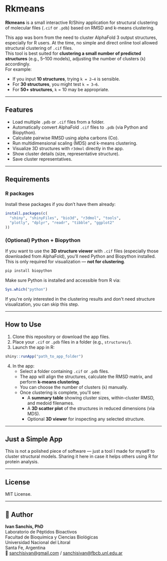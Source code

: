 # Rkmeans

**Rkmeans** is a small interactive R/Shiny application for structural clustering of molecular files (`.cif` or `.pdb`) based on RMSD and k-means clustering.

This app was born from the need to cluster AlphaFold 3 output structures, especially for R users. At the time, no simple and direct online tool allowed structural clustering of `.cif` files.  
This tool is best suited for **clustering a small number of predicted structures** (e.g., 5–100 models), adjusting the number of clusters (`k`) accordingly.  
For example:
- If you input **10 structures**, trying `k = 2–4` is sensible.  
- For **30 structures**, you might test `k = 3–6`.  
- For **50+ structures**, `k` = 10 may be appropriate.

---

## Features

- Load multiple `.pdb` or `.cif` files from a folder.
- Automatically convert AlphaFold `.cif` files to `.pdb` (via Python and Biopython).
- Calculate pairwise RMSD using alpha carbons (Cα).
- Run multidimensional scaling (MDS) and k-means clustering.
- Visualize 3D structures with `r3dmol` directly in the app.
- Show cluster details (size, representative structure).
- Save cluster representatives.

---

## Requirements

### R packages

Install these packages if you don’t have them already:

```r
install.packages(c(
  "shiny", "shinyFiles", "bio3d", "r3dmol", "tools", 
  "plotly", "dplyr", "readr", "tibble", "ggplot2"
))
```

### (Optional) Python + Biopython

If you want to use the **3D structure viewer** with `.cif` files (especially those downloaded from AlphaFold), you'll need Python and Biopython installed. This is only required for visualization — **not for clustering**.

```bash
pip install biopython
```

Make sure Python is installed and accessible from R via:

```r
Sys.which("python")
```

If you're only interested in the clustering results and don't need structure visualization, you can skip this step.

---

## How to Use

1. Clone this repository or download the app files.
2. Place your `.cif` or `.pdb` files in a folder (e.g., `structures/`).
3. Launch the app in R:

```r
shiny::runApp("path_to_app_folder")
```

4. In the app:
   - Select a folder containing `.cif` or `.pdb` files.
   - The app will align the structures, calculate the RMSD matrix, and perform **k-means clustering**.
   - You can choose the number of clusters (`k`) manually.
   - Once clustering is complete, you'll see:
     - A **summary table** showing cluster sizes, within-cluster RMSD, and medoid filenames.
     - A **3D scatter plot** of the structures in reduced dimensions (via MDS).
     - Optional **3D viewer** for inspecting any selected structure.

---

## Just a Simple App

This is not a polished piece of software — just a tool I made for myself to cluster structural models. Sharing it here in case it helps others using R for protein analysis.

---

## License

MIT License.

---

## 👤 Author

**Ivan Sanchis, PhD**  
Laboratorio de Péptidos Bioactivos  
Facultad de Bioquímica y Ciencias Biológicas  
Universidad Nacional del Litoral  
Santa Fe, Argentina  
📧 sanchisivan@gmail.com / sanchisivan@fbcb.unl.edu.ar
